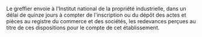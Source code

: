 Le greffier envoie à l'Institut national de la propriété industrielle, dans un délai de quinze jours à compter de l'inscription ou du dépôt des actes et pièces au registre du commerce et des sociétés, les redevances perçues au titre de ces dispositions pour le compte de cet établissement.
